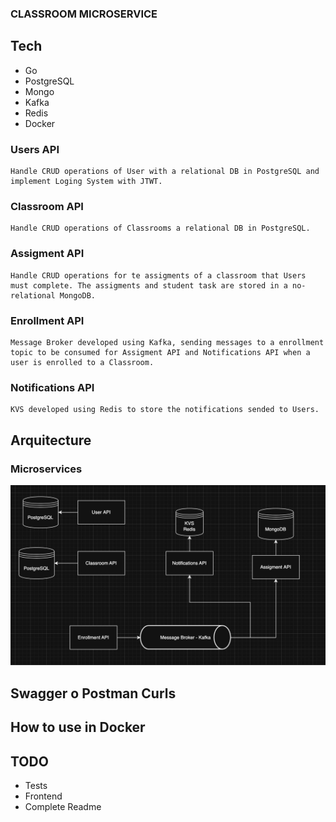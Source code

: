 ### CLASSROOM MICROSERVICE

## Tech

- Go
- PostgreSQL
- Mongo
- Kafka
- Redis
- Docker

### Users API
    Handle CRUD operations of User with a relational DB in PostgreSQL and implement Loging System with JTWT.

### Classroom API
    Handle CRUD operations of Classrooms a relational DB in PostgreSQL.
    
### Assigment API
    Handle CRUD operations for te assigments of a classroom that Users must complete. The assigments and student task are stored in a no-relational MongoDB.

### Enrollment API
    Message Broker developed using Kafka, sending messages to a enrollment topic to be consumed for Assigment API and Notifications API when a user is enrolled to a Classroom.

### Notifications API
    KVS developed using Redis to store the notifications sended to Users.


## Arquitecture
### Microservices
![Microservices](resources/architecture.png)


## Swagger o Postman Curls

## How to use in Docker

## TODO
 - Tests
 - Frontend
 - Complete Readme
